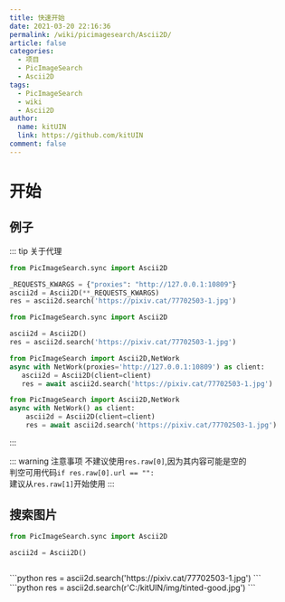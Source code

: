 ```yaml
---
title: 快速开始
date: 2021-03-20 22:16:36
permalink: /wiki/picimagesearch/Ascii2D/
article: false
categories:
  - 项目
  - PicImageSearch
  - Ascii2D
tags:
  - PicImageSearch
  - wiki
  - Ascii2D
author: 
  name: kitUIN
  link: https://github.com/kitUIN
comment: false
---
```

# 开始

## 例子
::: tip 关于代理
<code-group>

  <code-block title="使用代理" active>

  ```python
  from PicImageSearch.sync import Ascii2D

  _REQUESTS_KWARGS = {"proxies": "http://127.0.0.1:10809"}
  ascii2d = Ascii2D(**_REQUESTS_KWARGS)
  res = ascii2d.search('https://pixiv.cat/77702503-1.jpg')
  ```

  </code-block>

  <code-block title="不使用代理">

  ```python
  from PicImageSearch.sync import Ascii2D

  ascii2d = Ascii2D()
  res = ascii2d.search('https://pixiv.cat/77702503-1.jpg')
  ```
  </code-block>
  <code-block title="使用代理(异步)">

   ```python
   from PicImageSearch import Ascii2D,NetWork
   async with NetWork(proxies='http://127.0.0.1:10809') as client:
      ascii2d = Ascii2D(client=client)
      res = await ascii2d.search('https://pixiv.cat/77702503-1.jpg')
   ```

  </code-block>

  <code-block title="不使用代理(异步)">

  ```python
  from PicImageSearch import Ascii2D,NetWork
  async with NetWork() as client:
      ascii2d = Ascii2D(client=client)
      res = await ascii2d.search('https://pixiv.cat/77702503-1.jpg')
  ```
  </code-block>
</code-group>

:::

::: warning 注意事项
不建议使用`res.raw[0]`,因为其内容可能是空的  
判空可用代码`if res.raw[0].url == "":`  
建议从`res.raw[1]`开始使用
:::

## 搜索图片
```python
from PicImageSearch.sync import Ascii2D

ascii2d = Ascii2D()
        
```
<code-group>
  <code-block title="网络图片" active>
  ```python
  res = ascii2d.search('https://pixiv.cat/77702503-1.jpg')
  ```
  </code-block>

  <code-block title="本地图片">
  ```python
  res = ascii2d.search(r'C:/kitUIN/img/tinted-good.jpg')
  ```
  </code-block>

</code-group>


